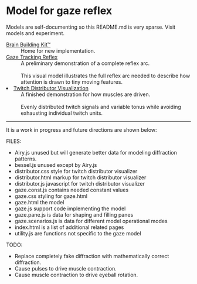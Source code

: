 # Model for gaze reflex

Models are self-documenting so this README.md is very sparse.
Visit models and experiment.

<dl>

<dt><a href="https://rawgit.com/jlettvin/gaze/master/index.html">
Brain Building Kit&trade;
</a></dt><dd>
Home for new implementation.
</dd>

<dt><a href="https://rawgit.com/jlettvin/gaze/master/gaze.html">
Gaze Tracking Reflex
</a></dt><dd>
A preliminary demonstration of a complete reflex arc.
<br /><br />
This visual model illustrates the full reflex arc needed to describe
how attention is drawn to tiny moving features.
</dd>

<li><a href="https://rawgit.com/jlettvin/gaze/master/distributor.html">
Twitch Distributor Visualization
</a></dt><dd>
A finished demonstration for how muscles are driven.
<br /><br />
Evenly distributed twitch signals and variable tonus
while avoiding exhausting individual twitch units.
<dd>

</dl>

<hr />
It is a work in progress and future directions are shown below:

FILES:

* Airy.js unused but will generate better data for modeling diffraction patterns.
* bessel.js unused except by Airy.js
* distributor.css style for twitch distributor visualizer
* distributor.html markup for twitch distributor visualizer
* distributor.js javascript for twitch distributor visualizer
* gaze.const.js contains needed constant values
* gaze.css styling for gaze.html
* gaze.html the model
* gaze.js support code implementing the model
* gaze.pane.js is data for shaping and filling panes
* gaze.scenarios.js is data for different model operational modes
* index.html is a list of additional related pages
* utility.js are functions not specific to the gaze model

TODO:

* Replace completely fake diffraction with mathematically correct diffraction.
* Cause pulses to drive muscle contraction.
* Cause muscle contraction to drive eyeball rotation.
